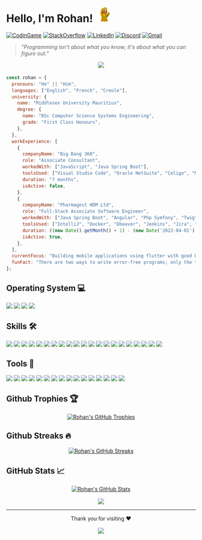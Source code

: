 # Hello, I'm Rohan! <img src="https://github.com/rohan-bhautoo/rohan-bhautoo/blob/main/thanos.gif" width="45px" />

[![CodinGame](https://img.shields.io/badge/CodinGame-F2BB13?style=for-the-badge&logo=codingame&logoColor=white)](https://www.codingame.com/profile/a7364819958643ef46da3771502967479431515)
[![StackOverflow](https://img.shields.io/badge/Stack_Overflow-F47F24?style=for-the-badge&logo=stackoverflow&logoColor=white)](https://stackoverflow.com/users/11040534/rohan)
[![LinkedIn](https://img.shields.io/badge/LinkedIn-0077B5?style=for-the-badge&logo=linkedin&logoColor=white)](https://linkedin.com/in/rohan-bhautoo)
[![Discord](https://img.shields.io/badge/Discord-5865F2?style=for-the-badge&logo=discord&logoColor=white)](https://discordapp.com/users/763085460188037180)
[![Gmail](https://img.shields.io/badge/Gmail-D14836?style=for-the-badge&logo=gmail&logoColor=white)](mailto:rohanbhautoo@gmail.com)

> *"Programming isn't about what you know; it's about what you can figure out."*
<p align="center">
  <img src="https://readme-typing-svg.herokuapp.com?font=Pacifico&size=25&color=58A6FF&center=true&vCenter=true&width=800&height=100&lines=I+am+a+full-stack+programmer+%F0%9F%91%A8%E2%80%8D%F0%9F%92%BB;Utilizes+both+logical+%F0%9F%A7%A0++and+creative+%F0%9F%8E%A8+skills+when+working+on+a+project.+;I+am+based+in+Mauritius+%F0%9F%87%B2%F0%9F%87%BA%F0%9F%8C%B4.">
</p>

```javascript
const rohan = {
  pronouns: "He" || "Him",
  languages: ["English", "French", "Creole"],
  university: {
    name: "Middlesex University Mauritius",
    degree: {
      name: "BSc Computer Science Systems Engineering",
      grade: "First Class Honours",
    },
  },
  workExperience: [
    {
      companyName: "Big Bang 360",
      role: "Associate Consultant",
      workedWith: ["JavaScript", "Java Spring Boot"],
      toolsUsed: ["Visual Studio Code", "Oracle NetSuite", "Celigo", "MavenLink", "Salesforce"],
      duration: "7 months",
      isActive: false,
    },
    {
      companyName: "Pharmagest HDM Ltd",
      role: "Full-Stack Associate Software Engineer",
      workedWith: ["Java Spring Boot", "Angular", "Php Symfony", "Twig", "Doctrine", "JQuery", "MySQL", "PostgreSQL", "Oracle"],
      toolsUsed: ["IntelliJ", "Docker", "Dbeaver", "Jenkins", "Jira", "Bitbucket", "Postman"],
      duration: ((new Date().getMonth() + 1) - (new Date('2022-04-01').getMonth() + 1)) + 1,
      isActive: true,
    },
  ],
  currentFocus: "Building mobile applications using flutter with good UI/UX design",
  funFact: "There are two ways to write error-free programs; only the third one works"
};
```

## Operating System 💻
[![](https://img.shields.io/badge/Fedora-3c6eb4?style=for-the-badge&logo=fedora&logoColor=black)](https://getfedora.org/)
[![](https://img.shields.io/badge/CentOS-951C7A?style=for-the-badge&logo=centos&logoColor=white)](https://www.centos.org/)
[![](https://img.shields.io/badge/Windows-0078D6?style=for-the-badge&logo=windows&logoColor=white)](https://www.microsoft.com/en-us/windows)
[![](https://img.shields.io/badge/Android-3DDC84?style=for-the-badge&logo=android&logoColor=white)](https://www.android.com/)

## Skills 🛠️
[![](https://img.shields.io/badge/Flutter-42A5F5?style=for-the-badge&logo=flutter&logoColor=white)](https://flutter.dev/)
[![](https://img.shields.io/badge/Dart-4597ce?style=for-the-badge&logo=dart&logoColor=white)](https://dart.dev/)
[![](https://img.shields.io/badge/Java-ED8B00?style=for-the-badge&logo=java&logoColor=white)](https://www.java.com/en/)
[![](https://img.shields.io/badge/spring-%236DB33F.svg?style=for-the-badge&logo=spring&logoColor=white)](https://spring.io/projects/spring-boot)
[![](https://img.shields.io/badge/Python-3776AB?style=for-the-badge&logo=python&logoColor=white)](https://www.python.org/)
[![](https://img.shields.io/badge/C-00599C?style=for-the-badge&logo=c&logoColor=white)](https://en.wikipedia.org/wiki/C_(programming_language))
[![](https://img.shields.io/badge/C%2B%2B-00599C?style=for-the-badge&logo=c%2B%2B&logoColor=white)](https://www.cplusplus.com/)
[![](https://img.shields.io/badge/HTML5-E34F26?style=for-the-badge&logo=html5&logoColor=white)](https://developer.mozilla.org/en-US/docs/Glossary/HTML5)
[![](https://img.shields.io/badge/CSS3-1572B6?style=for-the-badge&logo=css3&logoColor=white)](https://developer.mozilla.org/en-US/docs/Web/CSS)
[![](https://img.shields.io/badge/Bootstrap-563D7C?style=for-the-badge&logo=bootstrap&logoColor=white)](https://getbootstrap.com/)
[![](https://img.shields.io/badge/JavaScript-F7DF1E?style=for-the-badge&logo=javascript&logoColor=black)](https://developer.mozilla.org/en-US/docs/Web/JavaScript)
[![](https://img.shields.io/badge/jQuery-0769ad?style=for-the-badge&logo=jquery&logoColor=black)](https://jquery.com/)
[![](https://img.shields.io/badge/Node.js-43853D?style=for-the-badge&logo=node.js&logoColor=white)](https://nodejs.org/en/)
[![](https://img.shields.io/badge/Angular-DD0031?style=for-the-badge&logo=angular&logoColor=white)](https://angular.io/)
[![](https://img.shields.io/badge/PHP-777BB4?style=for-the-badge&logo=php&logoColor=white)](https://www.php.net/)
[![](https://img.shields.io/badge/Symfony-000000?style=for-the-badge&logo=symfony&logoColor=white)](https://symfony.com/)
[![](https://img.shields.io/badge/MySQL-F29111?style=for-the-badge&logo=mysql&logoColor=white)](https://www.mysql.com/)
[![](https://img.shields.io/badge/PostgreSQL-336791?style=for-the-badge&logo=postgresql&logoColor=white)](https://www.postgresql.org/)
[![](https://img.shields.io/badge/MongoDB-4DB33D?style=for-the-badge&logo=mongodb&logoColor=white)](https://www.mongodb.com/)
[![](https://img.shields.io/badge/Firebase-FFA611?style=for-the-badge&logo=firebase&logoColor=white)](https://firebase.google.com/)
[![](https://img.shields.io/badge/Oracle-F80000?style=for-the-badge&logo=oracle&logoColor=white)](https://www.oracle.com/)

## Tools 🔧
[![](https://img.shields.io/badge/Jenkins-355564?style=for-the-badge&logo=jenkins&logoColor=white)](https://www.jenkins.io/)
[![](https://img.shields.io/badge/Docker-0db7ed?style=for-the-badge&logo=docker&logoColor=white)](https://www.docker.com/)
[![](https://img.shields.io/badge/Github-000000?style=for-the-badge&logo=github&logoColor=white)](https://github.com/)
[![](https://img.shields.io/badge/Visual_Studio_Code-0078d7?style=for-the-badge&logo=visualstudiocode&logoColor=white)](https://code.visualstudio.com/)
[![](https://img.shields.io/badge/XAMPP-fb7a24?style=for-the-badge&logo=xampp&logoColor=white)](https://www.apachefriends.org/index.html)
[![](https://img.shields.io/badge/IntelliJ_IDEA-FE315D?style=for-the-badge&logo=intellijidea&logoColor=white)](https://www.jetbrains.com/idea/)
[![](https://img.shields.io/badge/Jira-0052CC?style=for-the-badge&logo=jira&logoColor=white)](https://www.atlassian.com/software/jira)
[![](https://img.shields.io/badge/Bitbucket-0052CC?style=for-the-badge&logo=bitbucket&logoColor=white)](https://www.atlassian.com/software/bitbucket)
[![](https://img.shields.io/badge/Confluence-0052CC?style=for-the-badge&logo=confluence&logoColor=white)](https://www.atlassian.com/software/confluence)
[![](https://img.shields.io/badge/Unity-000000?style=for-the-badge&logo=unity&logoColor=white)](https://unity.com/)
[![](https://img.shields.io/badge/Slack-E01E5A?style=for-the-badge&logo=slack&logoColor=white)](https://slack.com/)
[![](https://img.shields.io/badge/Postman-EF5B25?style=for-the-badge&logo=postman&logoColor=white)](https://www.postman.com/)
[![](https://img.shields.io/badge/Stack_Overflow-F47F24?style=for-the-badge&logo=stackoverflow&logoColor=white)](https://stackoverflow.com/)
[![](https://img.shields.io/badge/Arduino-038C8C?style=for-the-badge&logo=arduino&logoColor=white)](https://www.arduino.cc/)
[![](https://img.shields.io/badge/IBM_Watson-006699?style=for-the-badge&logo=ibmwatson&logoColor=white)](https://www.ibm.com/watson)
[![](https://img.shields.io/badge/Salesforce-1798c1?style=for-the-badge&logo=salesforce&logoColor=white)](https://www.salesforce.com)

## Github Trophies 🏆
<p align="center">
  <a href="https://github.com/rohan-bhautoo">
    <img align="center" src="https://github-profile-trophy.vercel.app/?username=rohan-bhautoo&theme=darkhub&margin-w=15&no-bg=true&no-frame=true" alt="Rohan's GitHub Trophies" />
  </a>
</p>

## Github Streaks 🔥
<p align="center">
  <a href="https://github.com/rohan-bhautoo">
  <img align="center" src="https://github-readme-streak-stats.herokuapp.com?user=rohan-bhautoo&theme=github-dark&date_format=M%20j%5B%2C%20Y%5D&hide_border=true" alt="Rohan's GitHub Streaks" />
  </a>
</p>

## GitHub Stats &#x1f4c8;
<p align="center">
  <a href="https://github.com/rohan-bhautoo">
  <img align="center" src="https://github-readme-stats-sigma-five.vercel.app/api?username=rohan-bhautoo&show_icons=true&line_height=27&include_all_commits=true&count_private=true&theme=algolia" alt="Rohan's GitHub Stats" />
  </a>
</p>

<p align="center">
  <a href="https://github.com/rohan-bhautoo">
    <img align="center" src="https://github-readme-stats-sigma-five.vercel.app/api/top-langs/?username=rohan-bhautoo&layout=compact&theme=algolia&langs_count=10&hide=css,processing" />
  </a>
</p>

----
<p align="center">
  Thank you for visiting ❤️
</p>
<p align="center">
  <a href="https://github.com/rohan-bhautoo">
    <img align="center" src="https://profile-counter.glitch.me/rohan-bhautoo/count.svg"/>
  </a>
</p>
